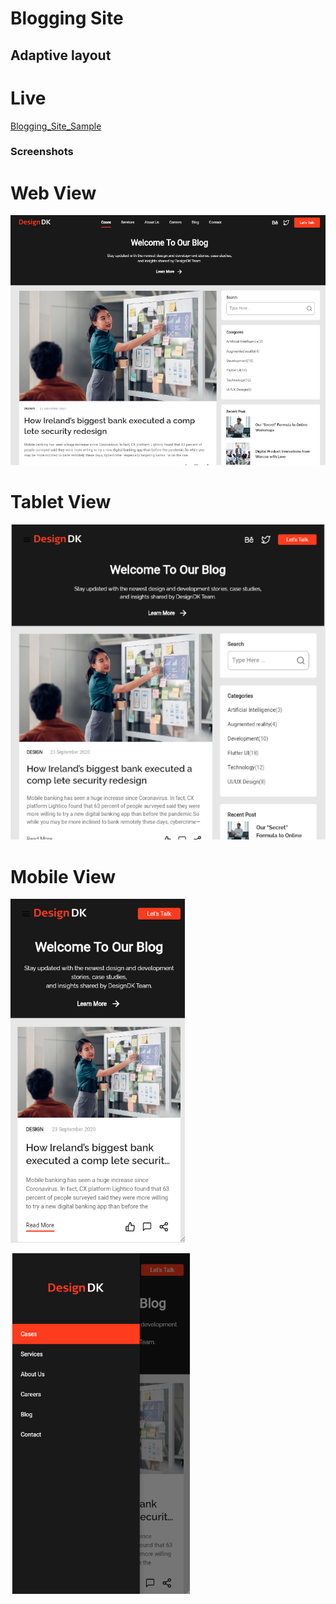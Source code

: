 # Blogging Site
## Adaptive layout  

# Live


<a href="https://fir-flutter-demo-app-6580e.web.app/#/">Blogging_Site_Sample</a>


### Screenshots 
 
 # Web View 
 <p>
      <img src="https://github.com/suryadevsingh/blogging_Site/blob/master/assets/screenShots/bloggingSample1.png" alt="blogging_Site.com">
  
 </p>

 # Tablet View 
 <p>
      <img src="https://github.com/suryadevsingh/blogging_Site/blob/master/assets/screenShots/bloggingSample2.png" alt="blogging_Site.com">
  
 </p>


 # Mobile View 
<p>
      <img src="https://github.com/suryadevsingh/blogging_Site/blob/master/assets/screenShots/bloggingSample3.png" alt="blogging_Site.com">
  </p>
  <p>
      <img src="https://github.com/suryadevsingh/blogging_Site/blob/master/assets/screenShots/bloggingSample4.png" alt="blogging_Site.com">
  </p>


